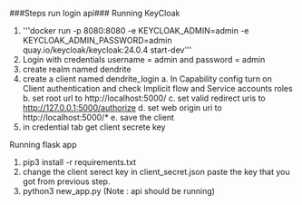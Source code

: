 ###Steps run login api###
Running KeyCloak
1. '''docker run -p 8080:8080 -e KEYCLOAK_ADMIN=admin -e KEYCLOAK_ADMIN_PASSWORD=admin quay.io/keycloak/keycloak:24.0.4 start-dev'''
2. Login with credentials username = admin and password = admin
2. create realm named dendrite
3. create a client named dendrite_login
    a. In Capability config turn on Client authentication and check Implicit flow and Service accounts roles
    b. set root url to http://localhost:5000/
    c. set valid redirect uris to http://127.0.0.1:5000/authorize
    d. set web origin uri to http://localhost:5000/*
    e. save the client
4. in credential tab get client secrete key

Running flask app
1. pip3 install -r requirements.txt
2. change the client serect key in client_secret.json paste the key that you got from previous step.
3. python3 new_app.py (Note : api should be running)
